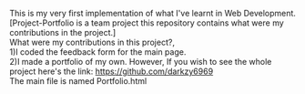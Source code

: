 This is my very first implementation of what I've learnt in Web Development.<br>
[Project-Portfolio is a team project this repository contains what were my contributions in the project.]<br>
What were my contributions in this project?, <br>
1)I coded the feedback form for the main page.<br>
2)I made a portfolio of my own.
However, If you wish to see the whole project here's the link: https://github.com/darkzy6969<br>
The main file is named Portfolio.html
